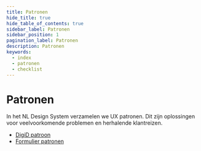 ```yaml
---
title: Patronen
hide_title: true
hide_table_of_contents: true
sidebar_label: Patronen
sidebar_position: 1
pagination_label: Patronen
description: Patronen
keywords:
  - index
  - patronen
  - checklist
---
```


<!-- DEZE PAGINA ALS MDX MET MOOI DESIGN? -->

# Patronen

In het NL Design System verzamelen we UX patronen. Dit zijn oplossingen voor veelvoorkomende problemen en herhalende klantreizen.

- [DigiD patroon](02-digid.md)
- [Formulier patronen](03-formulieren/README.md)
